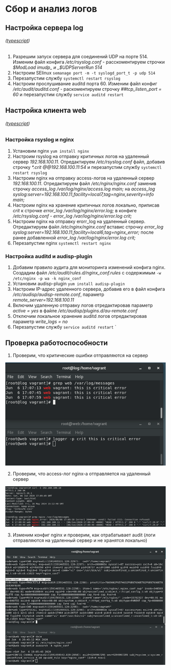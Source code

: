 # Сбор и анализ логов

## Настройка сервера log 
###### ([typescript](https://github.com/awesomenmi/logs/blob/master/log_script))

1. Разрешим запуск сервера для соединений UDP на порте 514. Изменим файл конфига _/etc/rsyslog.conf_ - расскоментируем строчки _$ModLoad imudp_ и _$UDPServerRun 514_
2. Настроим SElinux `semanage port -m -t syslogd_port_t -p udp 514` 
3. Перезапустим службу `systemctl restart rsyslog`
4. Настроим прослушивание auditd порта 60. Изменим файл конфиг _/etc/audit/auditd.conf_ - раскоментируем строчку _##tcp_listen_port = 60_ и перезапустим службу `service auditd restart`

## Настройка клиента web
###### ([typescript](https://github.com/awesomenmi/logs/blob/master/web_script))

### Настройка rsyslog и nginx 

1. Установим nginx `yum install nginx`
2. Настроим rsyslog на отправку критичных логов на удаленный сервер _192.168.100.11_. Отредактируем _/etc/rsyslog.conf_ файл, добавив строчку _*.crit @@192.168.100.11:54_ и перезапустим службу `systemctl restart rsyslog`
3. Настроим nginx на отправку access-логов на удаленный сервер _192.168.100.11_. Отредактируем файл _/etc/nginx/nginx.conf_ заменив строчку _access_log  /var/log/nginx/access.log  main;_ на _access_log syslog:server=192.168.100.11,facility=local7,tag=nginx,severity=info main;_
4. Настроим nginx на хранение критичных логов локально, приписав _crit_ к строчке _error_log /var/log/nginx/error.log;_ в конфиге _/etc/rsyslog.conf_  - _error_log /var/log/nginx/error.log crit;_
5. Настроим nginx на отправку erorr_log на удаленный сервер. Отредактируем файл _/etc/nginx/nginx.conf_ вставис строчку _error_log syslog:server=192.168.100.11,facility=local6,tag=nginx_error;_ после ранее добавленной _error_log /var/log/nginx/error.log crit;_
6. Перезапустим nginx `systemctl restart nginx`

### Настройка auditd и audisp-plugin

1. Добавим правило аудита для мониторинга изменений конфига nginx. Создадим файл _/etc/audit/rules.d/nginx_conf.rules_ c содержимым `-w /etc/nginx -p wa -k nginx_conf`
2. Установим audisp-plugin `yum install audisp-plugin`
3. Настроим IP-адрес удаленного сервера, добавив его в файл конфига _/etc/audisp/audisp-remote.conf_, параметр _remote_server=192.168.100.11_
4. Включим удаленную отправку логов отредактировав параметр _active = yes_ в файле _/etc/audisp/plugins.d/au-remote.conf_
5. Отключим локальное хранение auditd логов отредактировав параметр _write_logs = no_ 
6. Перезапуcтим службу `service auditd restart`
`

## Проверка работоспособности

1. Проверим, что критические ошибки отправляются на сервер

![alt-текст](https://github.com/awesomenmi/logs/blob/master/screenshoots/Screenshot%20from%202020-06-06%2020-08-38.png?raw=true)

2. Проверим, что access-лог nginx-a отправляется на удаленный сервер

![alt-текст](https://github.com/awesomenmi/logs/blob/master/screenshoots/Screenshot%20from%202020-06-06%2020-10-26.png?raw=true)

3. Изменим конфиг nginx и проверим, как отрабатывает audit (логи отправляются на удаленный сервер и не хранятся локально)

![alt-текст](https://github.com/awesomenmi/logs/blob/master/screenshoots/Screenshot%20from%202020-06-06%2020-46-10.png?raw=true)

